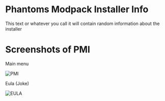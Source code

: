 # Phantoms Modpack Installer Info
This text or whatever you call it will contain random information about the installer


# Screenshots of PMI

Main menu

![PMI](https://user-images.githubusercontent.com/83135349/207276496-4bcaf137-9d18-4427-875c-8457b75dac04.PNG)

Eula (Joke)

![EULA](https://user-images.githubusercontent.com/83135349/207276586-d0393fe7-263c-40c5-8c62-31512d20d225.PNG)
